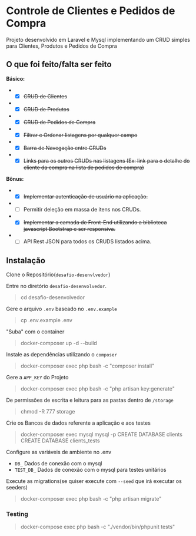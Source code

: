 
# Controle de Clientes e Pedidos de Compra

Projeto desenvolvido em Laravel e Mysql implementando um CRUD simples para Clientes, Produtos e Pedidos de Compra

## O que foi feito/falta ser feito

**Básico:**
-  - [x] ~~CRUD de Clientes~~
-  - [x] ~~CRUD de Produtos~~
-  - [x] ~~CRUD de Pedidos de Compra~~
-  - [x] ~~Filtrar e Ordenar listagens por qualquer campo~~
-  - [x] ~~Barra de Navegação entre CRUDs~~
-  - [x] ~~Links para os outros CRUDs nas listagens (Ex: link para o detalhe do cliente da compra na lista de pedidos de compra)~~

**Bônus:**
-  - [x] ~~Implementar autenticação de usuário na aplicação.~~
-  - [ ] Permitir deleção em massa de itens nos CRUDs.
-  - [x] ~~Implementar a camada de Front-End utilizando a biblioteca javascript Bootstrap e ser responsiva.~~
-  - [ ] API Rest JSON para todos os CRUDS listados acima.

## Instalação

Clone o Repositório(`desafio-desenvlvedor`)  

Entre no diretório `desafio-desenvolvedor`.

> cd desafio-desenvolvedor

Gere o arquivo `.env` baseado no `.env.example`

> cp .env.example .env

"Suba" com o container

> docker-composer up -d --build

Instale as dependências utilizando o `composer`
> docker-composer exec php bash -c "composer install"

Gere a `APP_KEY` do Projeto
> docker-composer exec php bash -c "php artisan key:generate"

De permissões de escrita e leitura para as pastas dentro de `/storage` 
> chmod -R 777 storage

Crie os Bancos de dados referente a aplicação e aos testes
> docker-composer exec mysql mysql -p
> CREATE DATABASE clients
> CREATE DATABASE clients_tests

Configure as variáveis de ambiente no .env
* `DB_` Dados de conexão com o mysql
* `TEST_DB_` Dados de conexão com o mysql para testes unitários

Execute as migrations(se quiser execute com `--seed` que irá executar os seeders)
> docker-composer exec php bash -c "php artisan migrate"


### Testing  

>docker-compose exec php bash -c "./vendor/bin/phpunit tests"

